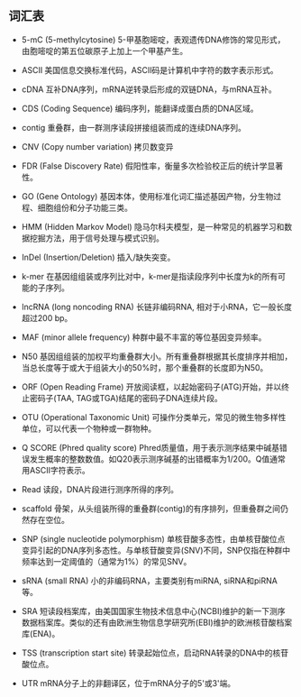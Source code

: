 ## 词汇表

* 5-mC (5-methylcytosine)
5-甲基胞嘧啶，表观遗传DNA修饰的常见形式，由胞嘧啶的第五位碳原子上加上一个甲基产生。

* ASCII
美国信息交换标准代码，ASCII码是计算机中字符的数字表示形式。
* cDNA
互补DNA序列，mRNA逆转录后形成的双链DNA，与mRNA互补。

* CDS (Coding Sequence)
编码序列，能翻译成蛋白质的DNA区域。

* contig
重叠群，由一群测序读段拼接组装而成的连续DNA序列。

* CNV (Copy number variation)
拷贝数变异

* FDR (False Discovery Rate)
假阳性率，衡量多次检验校正后的统计学显著性。

* GO (Gene Ontology)
基因本体，使用标准化词汇描述基因产物，分生物过程、细胞组份和分子功能三类。

* HMM (Hidden Markov Model)
隐马尔科夫模型，是一种常见的机器学习和数据挖掘方法，用于信号处理与模式识别。

* InDel (Insertion/Deletion)
插入/缺失突变。

* k-mer
在基因组组装或序列比对中，k-mer是指读段序列中长度为k的所有可能的子序列。

* lncRNA (long noncoding RNA)
长链非编码RNA, 相对于小RNA，它一般长度超过200 bp。

* MAF (minor allele frequency)
种群中最不丰富的等位基因变异频率。

* N50
基因组组装的加权平均重叠群大小。所有重叠群根据其长度排序并相加，当总长度等于或大于组装大小的50%时，那个重叠群的长度即为N50。

* ORF (Open Reading Frame)
开放阅读框，以起始密码子(ATG)开始，并以终止密码子(TAA, TAG或TGA)结尾的密码子DNA连续片段。

* OTU (Operational Taxonomic Unit)
可操作分类单元，常见的微生物多样性单位，可以代表一个物种或一群物种。

* Q SCORE (Phred quality score)
Phred质量值，用于表示测序结果中碱基错误发生概率的整数数值。如Q20表示测序碱基的出错概率为1/200。Q值通常用ASCII字符表示。

* Read 
读段，DNA片段进行测序所得的序列。

* scaffold
骨架，从头组装所得的重叠群(contig)的有序排列，但重叠群之间仍然存在空位。

* SNP (single nucleotide polymorphism)
单核苷酸多态性，由单核苷酸位点变异引起的DNA序列多态性。与单核苷酸变异(SNV)不同，SNP仅指在种群中频率达到一定阈值的（通常为1%）的常见SNV。

* sRNA (small RNA)
小的非编码RNA，主要类别有miRNA, siRNA和piRNA等。

* SRA 
短读段档案库，由美国国家生物技术信息中心(NCBI)维护的新一下测序数据档案库。类似的还有由欧洲生物信息学研究所(EBI)维护的欧洲核苷酸档案库(ENA)。

* TSS (transcription start site)
转录起始位点，启动RNA转录的DNA中的核苷酸位点。

* UTR 
mRNA分子上的非翻译区，位于mRNA分子的5'或3'端。

